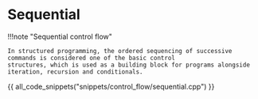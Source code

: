 # Sequential

!!!note "Sequential control flow"

    In structured programming, the ordered sequencing of successive commands is considered one of the basic control 
    structures, which is used as a building block for programs alongside iteration, recursion and conditionals.


{{ all_code_snippets("snippets/control_flow/sequential.cpp") }}




